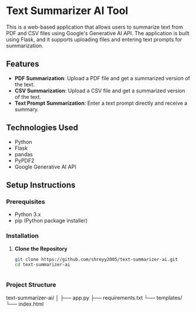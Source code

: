 # Text Summarizer AI Tool

This is a web-based application that allows users to summarize text from PDF and CSV files using Google's Generative AI API. The application is built using Flask, and it supports uploading files and entering text prompts for summarization.

## Features
- **PDF Summarization**: Upload a PDF file and get a summarized version of the text.
- **CSV Summarization**: Upload a CSV file and get a summarized version of the text.
- **Text Prompt Summarization**: Enter a text prompt directly and receive a summary.

## Technologies Used
- Python
- Flask
- pandas
- PyPDF2
- Google Generative AI API

## Setup Instructions

### Prerequisites
- Python 3.x
- pip (Python package installer)

### Installation

1. **Clone the Repository**

   ```bash
   git clone https://github.com/shreyy2005/text-summarizer-ai.git
   cd text-summarizer-ai



### Project Structure 

text-summarizer-ai/
│
├── app.py
├── requirements.txt
└── templates/
    └── index.html


